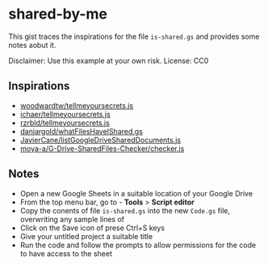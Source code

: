 # shared-by-me
This gist traces the inspirations for the file `is-shared.gs` and provides some notes aobut it. 

Disclaimer: Use this example at your own risk.
License: CC0

## Inspirations
-  [woodwardtw/tellmeyoursecrets.js](https://gist.github.com/woodwardtw/22a199ecca73ff15a0eb) 
-  [ichaer/tellmeyoursecrets.js](https://gist.github.com/ichaer/d7b91d348a250e09146057857f7b3cc2)
-  [rzrbld/tellmeyoursecrets.js](https://gist.github.com/rzrbld/ba50a0f51b081a5699cb1d4996e4925a)
-  [danjargold/whatFilesHaveIShared.gs](https://gist.github.com/danjargold/c6542e68fe3a3b46eeb0172f914641bc)
-  [JavierCane/listGoogleDriveSharedDocuments.js](https://gist.github.com/JavierCane/28f7307ceeaf6464431c1418b598a817)
-  [moya-a/G-Drive-SharedFiles-Checker/checker.js](https://github.com/moya-a/G-Drive-SharedFiles-Checker/blob/main/checker.js)

## Notes
- Open a new Google Sheets in a suitable location of your Google Drive
- From the top menu bar, go to - **Tools** > **Script editor**
- Copy the conents of file `is-shared.gs` into the new `Code.gs` file, overwriting any sample lines of
- Click on the Save icon of prese Ctrl+S keys
- Give your untitled project a suitable title
- Run the code and follow the prompts to allow permissions for the code to have access to the sheet
